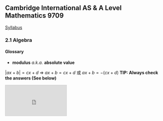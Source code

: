 Cambridge International AS & A Level
Mathematics 9709
-
[Syllabus](https://www.cambridgeinternational.org/Images/415060-2020-2022-syllabus.pdf)

### 2.1 Algebra
#### Glossary
- **modulus** *a.k.a.* **absolute value**

$|ax+b|=cx+d$
=> $ax+b=cx+d$ 或 $ax+b=-(cx+d)$
**TIP: Always check the answers (See below)**
<iframe src="https://www.desmos.com/calculator/7nygjaejx0?embed" width="200px" height="100px" style="border: 1px solid #ccc" frameborder=0></iframe>


<!--stackedit_data:
eyJoaXN0b3J5IjpbNDczODcwNzA2LDEzNjk0NzMyOTYsMTU5MT
YzODkwNV19
-->